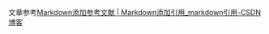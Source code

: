 文章参考[Markdown添加参考文献 | Markdown添加引用_markdown引用-CSDN博客](https://blog.csdn.net/qq_36667170/article/details/121656279)